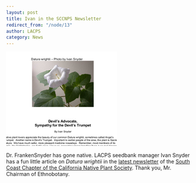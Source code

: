 ```yaml
---
layout: post
title: Ivan in the SCCNPS Newsletter
redirect_from: "/node/13"
author: LACPS
category: News
---
```


<div class="field field-name-body field-type-text-with-summary field-label-hidden"><div class="field-items"><div class="field-item even"><p><a href="http://www.sccnps.org/newsletters/Newsletter_2010-1_December-February.pdf"><img src="/sites/default/files/photos/ivan-article-sccnps.png" class="profile" alt="Ivan article - sccnps" /></a></p>
<p>Dr. FrankenSnyder has gone native. LACPS seedbank manager Ivan Snyder has a fun little article on <em>Datura wrightii</em> in the <a href="http://www.sccnps.org/newsletters/Newsletter_2010-1_December-February.pdf">latest newsletter</a> of the <a href="http://www.sccnps.org">South Coast Chapter of the California Native Plant Society</a>. Thank you, Mr. Chairman of Ethnobotany.</p>
</div></div></div>
